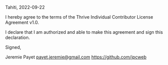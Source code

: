 Tahiti, 2022-09-22

I hereby agree to the terms of the Thrive Individual Contributor License Agreement v1.0.

I declare that I am authorized and able to make this agreement and sign this declaration.

Signed,

Jeremie Payet payet.jeremie@gmail.com https://github.com/jpcweb
